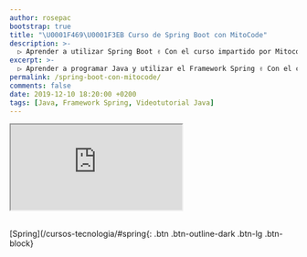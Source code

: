 ```yaml
---
author: rosepac
bootstrap: true
title: "\U0001F469‍\U0001F3EB Curso de Spring Boot con MitoCode"
description: >-
  ▷ Aprender a utilizar Spring Boot ✌️ Con el curso impartido por Mitocode ⭐️
excerpt: >-
  ▷ Aprender a programar Java y utilizar el Framework Spring ✌️ Con el curso impartido por Mitocode ⭐️
permalink: /spring-boot-con-mitocode/
comments: false
date: 2019-12-10 18:20:00 +0200
tags: [Java, Framework Spring, Videotutorial Java]
---
```


<div class="embed-responsive embed-responsive-16by9">
  <iframe class="embed-responsive-item" src="https://www.youtube-nocookie.com/embed/videoseries?list=PLvimn1Ins-40wR4PC-YtTQ5TKt3vRrVwl" allowfullscreen></iframe>
</div><br/>

[Spring](/cursos-tecnologia/#spring{: .btn .btn-outline-dark .btn-lg .btn-block}
